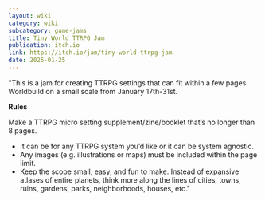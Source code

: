 ```yaml
---
layout: wiki
category: wiki
subcategory: game-jams
title: Tiny World TTRPG Jam
publication: itch.io
link: https://itch.io/jam/tiny-world-ttrpg-jam
date: 2025-01-25
---
```


"This is a jam for creating TTRPG settings that can fit within a few pages. Worldbuild on a small scale from January 17th-31st.

**Rules**

Make a TTRPG micro setting supplement/zine/booklet that’s no longer than 8 pages.

* It can be for any TTRPG system you’d like or it can be system agnostic.
* Any images (e.g. illustrations or maps) must be included within the page limit.
* Keep the scope small, easy, and fun to make. Instead of expansive atlases of entire planets, think more along the lines of cities, towns, ruins, gardens, parks, neighborhoods, houses, etc."
